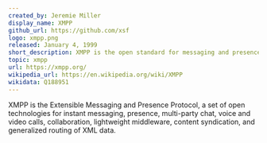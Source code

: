 ```yaml
---
created_by: Jeremie Miller
display_name: XMPP
github_url: https://github.com/xsf
logo: xmpp.png
released: January 4, 1999
short_description: XMPP is the open standard for messaging and presence.
topic: xmpp
url: https://xmpp.org/
wikipedia_url: https://en.wikipedia.org/wiki/XMPP
wikidata: Q188951
---
```

XMPP is the Extensible Messaging and Presence Protocol, a set of open technologies for instant messaging, presence, multi-party chat, voice and video calls, collaboration, lightweight middleware, content syndication, and generalized routing of XML data.
